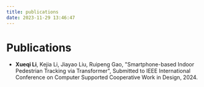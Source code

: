 ```yaml
---
title: publications
date: 2023-11-29 13:46:47
---
```

# Publications

- **Xueqi Li**, Kejia Li, Jiayao Liu, Ruipeng Gao, "Smartphone-based Indoor Pedestrian Tracking via Transformer", Submitted to IEEE International Conference on Computer Supported Cooperative Work in Design, 2024.